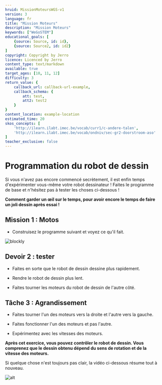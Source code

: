 ```yaml
---
hruid: MissionMoteursWGS-v1
version: 3
language: fr
title: "Mission Moteurs"
description: "Mission Moteurs"
keywords: ["WeGoSTEM"]
educational_goals: [
    {source: Source, id: id}, 
    {source: Source2, id: id2}
]
copyright: Copyright by Jerro
licence: Licenced by Jerro
content_type: text/markdown
available: true
target_ages: [10, 11, 12]
difficulty: 3
return_value: {
    callback_url: callback-url-example,
    callback_schema: {
        att: test,
        att2: test2
    }
}
content_location: example-location
estimated_time: 20
skos_concepts: [
    'http://ilearn.ilabt.imec.be/vocab/curr1/c-andere-talen', 
    'http://ilearn.ilabt.imec.be/vocab/ondniv/sec-gr2-doorstroom-aso'
]
teacher_exclusive: false
---
```

# Programmation du robot de dessin

Si vous n'avez pas encore commencé secrètement, il est enfin temps d'expérimenter vous-même votre robot dessinateur ! Faites le programme de base et n'hésitez pas à tester les choses ci-dessous !

**Comment garder un œil sur le temps, pour avoir encore le temps de faire un joli dessin après essai !**

## Mission 1 : Motos

* Construisez le programme suivant et voyez ce qu'il fait.

![blockly](@learning-object/WGS_Motoren1-v1/nl/3)


## Devoir 2 : tester

* Faites en sorte que le robot de dessin dessine plus rapidement.

* Rendre le robot de dessin plus lent.

* Faites tourner les moteurs du robot de dessin de l'autre côté.


## Tâche 3 : Agrandissement

* Faites tourner l'un des moteurs vers la droite et l'autre vers la gauche.

* Faites fonctionner l'un des moteurs et pas l'autre.

* Expérimentez avec les vitesses des moteurs.

**Après cet exercice, vous pouvez contrôler le robot de dessin. Vous comprenez que le dessin obtenu dépend du sens de rotation et de la vitesse des moteurs.**

Si quelque chose n'est toujours pas clair, la vidéo ci-dessous résume tout à nouveau.

![alt](@youtube/https://www.youtube.com/embed/XPbozIs9NcE "Vidéo WeGoSTEM")